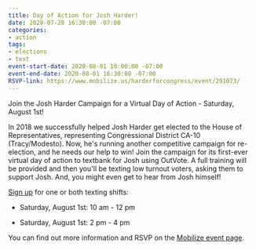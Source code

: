 ```yaml
---
title: Day of Action for Josh Harder!
date: 2020-07-28 16:30:00 -07:00
categories:
- action
tags:
- elections
- text
event-start-date: 2020-08-01 10:00:00 -07:00
event-end-date: 2020-08-01 16:30:00 -07:00
RSVP-link: https://www.mobilize.us/harderforcongress/event/291073/
---
```


Join the Josh Harder Campaign for a Virtual Day of Action - Saturday, August 1st!

In 2018 we successfully helped Josh Harder get elected to the House of Representatives, representing Congressional District CA-10 (Tracy/Modesto). Now, he's running another competitive campaign for re-election, and he needs our help to win! Join the campaign for its first-ever virtual day of action to textbank for Josh using OutVote. A full training will be provided and then you'll be texting low turnout voters, asking them to support Josh. And, you might even get to hear from Josh himself!

[Sign up](https://www.mobilize.us/harderforcongress/event/291073/) for one or both texting shifts:

* Saturday, August 1st: 10 am - 12 pm

* Saturday, August 1st: 2 pm - 4 pm

You can find out more information and RSVP on the [Mobilize event page](https://www.mobilize.us/harderforcongress/event/291073/).
